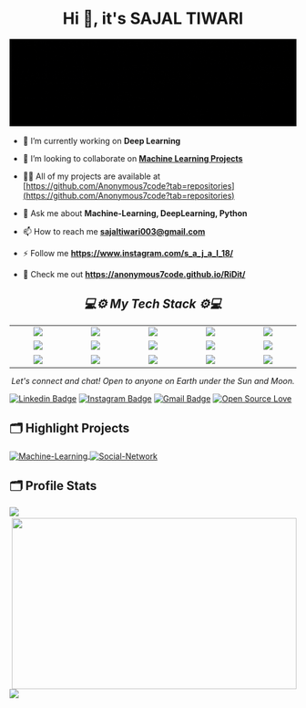 <h1 align="center">Hi 👋, it's SAJAL TIWARI</h1>

![Name Banner](https://github.com/Anonymous7code/Anonymous7code/blob/master/Assets/Banner.gif)




- 🔭 I’m currently working on **Deep Learning**

- 👯 I’m looking to collaborate on <a href="https://github.com/Anonymous7code/Machine-Learning"><strong>Machine Learning Projects</strong></a>

- 👨‍💻 All of my projects are available at [https://github.com/Anonymous7code?tab=repositories](https://github.com/Anonymous7code?tab=repositories)


- 💬 Ask me about **Machine-Learning, DeepLearning, Python**

- 📫 How to reach me **sajaltiwari003@gmail.com**

- ⚡ Follow me **https://www.instagram.com/s_a_j_a_l_18/**

- 👨‍ Check me out **https://anonymous7code.github.io/RiDit/**



<h2 align='center'><i>💻⚙ My Tech Stack  ⚙💻</i></h2>
<table width="100">
<tr>
    <td align='center' width="190">
        <img src="https://upload.wikimedia.org/wikipedia/commons/c/c3/Python-logo-notext.svg" width="60">
    </td>
<td align='center' width="190">
        <img src="https://upload.wikimedia.org/wikipedia/commons/2/2d/Tensorflow_logo.svg" width="60">
    </td>
<td align='center' width="190">
        <img src="https://d3mds3ychln71.cloudfront.net/img/flutter-logo@3x.png" width="60">
    </td>
<td align='center' width="190">
        <img src="https://upload.wikimedia.org/wikipedia/commons/3/3c/Flask_logo.svg" width="60">
    </td>
<td align='center' width="190">
        <img src="https://static.djangoproject.com/img/logos/django-logo-negative.svg" width="60">
    </td>
    
</tr>
<tr>
    <td align='center' width="190">
        <img src="https://upload.wikimedia.org/wikipedia/commons/1/16/Ubuntu_and_Ubuntu_Server_Icon.png" width="60">
    </td>
<td align='center' width="190">
        <img src="https://upload.wikimedia.org/wikipedia/commons/3/3f/Git_icon.svg" width="60">
    </td>
<td align='center' width="190">
        <img src="https://www.vectorlogo.zone/logos/java/java-icon.svg" width="60">
    </td>
<td align='center' width="190">
        <img src="https://upload.wikimedia.org/wikipedia/commons/8/82/Devicon-html5-plain.svg" width="60">
    </td>
<td align='center' width="190">
        <img src="https://upload.wikimedia.org/wikipedia/commons/1/18/ISO_C%2B%2B_Logo.svg" width="60">
    </td>
    
</tr>
<tr>
    <td align='center' width="190">
        <img src="https://www.freepnglogos.com/uploads/javascript/javascript-online-logo-for-website-0.png" width="60">
    </td>
<td align='center' width="190">
        <img src="https://www.php.net/images/logos/new-php-logo.svg" width="60">
    </td>
<td align='center' width="190">
        <img src="https://www.mysql.com/common/logos/logo-mysql-170x115.png" width="60">
    </td>
<td align='center' width="190">
        <img src="https://upload.wikimedia.org/wikipedia/commons/8/82/Devicon-html5-plain.svg" width="60">
    </td>
<td align='center' width="190">
        <img src="https://getbootstrap.com/docs/5.0/assets/brand/bootstrap-logo.svg" width="60">
    </td>
    
</tr>
</table>




<p align="center">
  <i>Let's connect and chat! Open to anyone on Earth under the Sun and Moon.</i>
</p>

[![Linkedin Badge](https://img.shields.io/badge/-sajal_tiwari-blue?style=flat-square&logo=Linkedin&logoColor=white&link=https://www.linkedin.com/in/sajal-tiwari-0b420616b/)](https://www.linkedin.com/in/sajal-tiwari-0b420616b/)
[![Instagram Badge](https://img.shields.io/badge/-s_a_j_a_l_18-purple?style=flat-square&logo=instagram&logoColor=white&link=https://instagram.com/s_a_j_a_l_18/)](https://instagram.com/s_a_j_a_l_18)
[![Gmail Badge](https://img.shields.io/badge/-sajaltiwari003@gmail.com-c14438?style=flat-square&logo=Gmail&logoColor=white&link=mailto:sajaltiwari003@gmail.com)](mailto:sajaltiwari003@gmail.com)
[![Open Source Love](https://badges.frapsoft.com/os/v1/open-source.svg?v=102)](https://github.com/anonymous7code/)
  


## 🗂️ Highlight Projects

<a href="https://github.com/Anonymous7code/Machine-Learning">
  <img align="center" src="https://github-readme-stats.vercel.app/api/pin/?username=anonymous7code&repo=Machine-Learning&show_icons=true&line_height=27&title_color=6aa6f8&text_color=8a919a&icon_color=6aa6f8&bg_color=0e1116" alt="Machine-Learning" />
</a>

<a href="https://github.com/Anonymous7code/SocialBlock">
  <img align="center" src="https://github-readme-stats.vercel.app/api/pin/?username=anonymous7code&repo=SocialBlock&show_icons=true&line_height=27&title_color=6aa6f8&text_color=8a919a&icon_color=6aa6f8&bg_color=0e1116" alt="Social-Network" />
</a>

## 🗂️ Profile Stats

<p align="left">
<img height="300px" src="https://github-readme-stats.vercel.app/api/top-langs/?username=Anonymous7code&theme=synthwave">
<img align="right" height="300px" width="500px" src="https://github-readme-streak-stats.herokuapp.com/?user=Anonymous7code&theme=synthwave">
</p>
<img src="https://activity-graph.herokuapp.com/graph?username=Anonymous7code&bg_color=2B213A&color=E5289E&line=DA5B0B&point=E1E8EB">




<!-- 
![Github stats](https://github-readme-stats.vercel.app/api?username=anonymous7code&show_icons=true&theme=tokyonight)

![GitHub streak stats](https://github-readme-streak-stats.herokuapp.com/?user=Anonymous7code) -->

<!---
Anonymous7code/Anonymous7code is a ✨ special ✨ repository because its `README.md` (this file) appears on your GitHub profile.
You can click the Preview link to take a look at your changes.
--->
